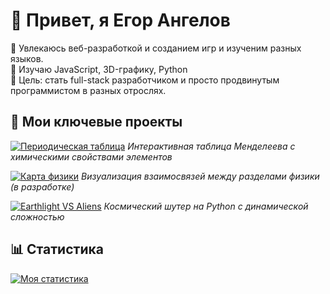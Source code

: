 # 👋 Привет, я Егор Ангелов

🔭 Увлекаюсь веб-разработкой и созданием игр и изученим разных языков.  
🌱 Изучаю JavaScript, 3D-графику, Python  
🎯 Цель: стать full-stack разработчиком  и просто продвинутым программистом в разных отрослях. 

## 🚀 Мои ключевые проекты

[![Периодическая таблица](https://github-readme-stats.vercel.app/api/pin/?username=DIBERLOG&repo=periodic-table&show_owner=true)](https://github.com/DIBERLOG/periodic-table)
_Интерактивная таблица Менделеева с химическими свойствами элементов_

[![Карта физики](https://github-readme-stats.vercel.app/api/pin/?username=DIBERLOG&repo=physics-map&show_owner=true)](https://github.com/DIBERLOG/physics-map)
_Визуализация взаимосвязей между разделами физики (в разработке)_

[![Earthlight VS Aliens](https://github-readme-stats.vercel.app/api/pin/?username=DIBERLOG&repo=earthlight-alien-invasion&show_owner=true)](https://github.com/DIBERLOG/earthlight-alien-invasion)
_Космический шутер на Python с динамической сложностью_


## 📊 Статистика

[![Моя статистика](https://github-readme-stats.vercel.app/api?username=DIBERLOG&show_icons=true&theme=radical)](https://github.com/DIBERLOG)
